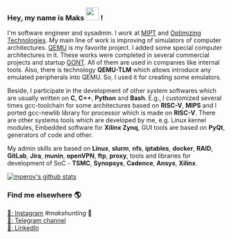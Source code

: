 ### Hey, my name is Maks <img src="https://media.giphy.com/media/hvRJCLFzcasrR4ia7z/giphy.gif" width="30px"> !

I'm software engineer and sysadmin. I work at [MIPT](https://mipt.ru/en/) and [Optimizing Technologies](http://www.optimitech.com/index.html). My main line of work is improving of simulators of computer architectures. [QEMU](https://www.qemu.org/) is my favorite project. I added some special computer architectures in it. These works were completed in several commercial projects and startup [GONT](https://github.com/gontchain/). All of them are used in companies like internal tools. Also, there is technology **QEMU-TLM** which allows introduce any emulated peripherals into QEMU. So, I used it for creating some emulators.

Beside, I participate in the development of other system softwares which are usually written on **C**, **C++**, **Python** and **Bash**. E.g., I customized several times gcc-toolchain for some architectures based on **RISC-V**, **MIPS** and I ported gcc-newlib library for processor which is made on **RISC-V**. There are other systems tools which are developed by me, e.g. Linux kernel modules, Embedded software for **Xilinx Zynq**, GUI tools are based on **PyQt**, generators of code and other.  

My admin skills are based on **Linux**, **slurm**, **nfs**, **iptables**, **docker**, **RAID**, **GitLab**, **Jira**, **munin**, **openVPN**, **ftp**, **proxy**, tools and libraries for development of SoC - **TSMC**, **Synopsys**, **Cadence**, **Ansys**, **Xilinx**.

[![mperov's github stats](https://github-readme-stats.vercel.app/api?username=mperov&count_private=true&show_icons=true)](https://github.com/mperov)

### Find me elsewhere 🌎

[📸: Instagram](https://instagram.com/maksim.n.p)  _#makshunting_ :feet: <br>
[:gun:: Telegram channel](https://t.me/makshunting) <br>
[💼: LinkedIn](https://www.linkedin.com/in/mperov) <br>

